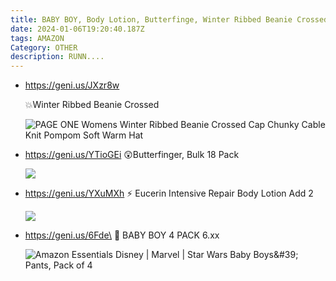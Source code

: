 ```yaml
---
title: BABY BOY, Body Lotion, Butterfinge, Winter Ribbed Beanie Crossed
date: 2024-01-06T19:20:40.187Z
tags: AMAZON
Category: OTHER
description: RUNN....
---
```

* https://geni.us/JXzr8w

  💥Winter Ribbed Beanie Crossed

  <!--EndFragment-->

  ![PAGE ONE Womens Winter Ribbed Beanie Crossed Cap Chunky Cable Knit Pompom Soft Warm Hat](https://m.media-amazon.com/images/I/71R0nWwBjaL._AC_SX679_.jpg)

  <!--EndFragment-->
* https://geni.us/YTioGEi
  😲Butterfinger, Bulk 18 Pack

  ![](https://m.media-amazon.com/images/I/71BAIbZ628L._SL1500_.jpg)

  <!--EndFragment-->
* https://geni.us/YXuMXh
  ⚡ Eucerin Intensive Repair Body Lotion
  Add 2 

  ![](https://m.media-amazon.com/images/I/61fzHc4p+FL._SL1500_.jpg)

  <!--EndFragment-->
* https://geni.us/6Fde\
  🍯 BABY BOY 4 PACK 
  6.xx

  ![Amazon Essentials Disney | Marvel | Star Wars Baby Boys\&#39; Pants, Pack of 4](https://m.media-amazon.com/images/I/81xfvu5qX9L._AC_SX679_.jpg)

  <!--EndFragment-->